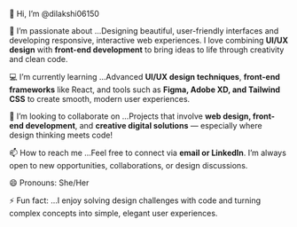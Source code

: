 👋 Hi, I’m @dilakshi06150  

🎨 I’m passionate about ...Designing beautiful, user-friendly interfaces and developing responsive, interactive web experiences. I love combining **UI/UX design** with **front-end development** to bring ideas to life through creativity and clean code.  

💻 I’m currently learning ...Advanced **UI/UX design techniques**, **front-end frameworks** like React, and tools such as **Figma, Adobe XD, and Tailwind CSS** to create smooth, modern user experiences.  

🤝 I’m looking to collaborate on ...Projects that involve **web design, front-end development**, and **creative digital solutions** — especially where design thinking meets code!  

📫 How to reach me ...Feel free to connect via **email or LinkedIn**. I’m always open to new opportunities, collaborations, or design discussions.  

😄 Pronouns: She/Her  

⚡ Fun fact: ...I enjoy solving design challenges with code and turning complex concepts into simple, elegant user experiences.  


<!---
dilakshi06150/dilakshi06150 is a ✨ special ✨ repository because its `README.md` (this file) appears on your GitHub profile.
You can click the Preview link to take a look at your changes.
--->
